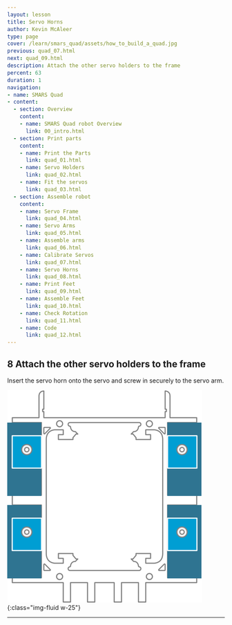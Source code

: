 ```yaml
---
layout: lesson
title: Servo Horns
author: Kevin McAleer
type: page
cover: /learn/smars_quad/assets/how_to_build_a_quad.jpg
previous: quad_07.html
next: quad_09.html
description: Attach the other servo holders to the frame
percent: 63
duration: 1
navigation:
- name: SMARS Quad
- content:
  - section: Overview
    content:
    - name: SMARS Quad robot Overview
      link: 00_intro.html
  - section: Print parts
    content:
    - name: Print the Parts
      link: quad_01.html
    - name: Servo Holders
      link: quad_02.html
    - name: Fit the servos
      link: quad_03.html
  - section: Assemble robot
    content:
    - name: Servo Frame
      link: quad_04.html
    - name: Servo Arms
      link: quad_05.html
    - name: Assemble arms
      link: quad_06.html
    - name: Calibrate Servos
      link: quad_07.html
    - name: Servo Horns
      link: quad_08.html
    - name: Print Feet
      link: quad_09.html
    - name: Assemble Feet
      link: quad_10.html
    - name: Check Rotation
      link: quad_11.html
    - name: Code
      link: quad_12.html
---
```



## 8 Attach the other servo holders to the frame

Insert the servo horn onto the servo and screw in securely to the servo arm.

![Attach the other servo holders to the frame](assets/instruction08.png){:class="img-fluid w-25"}

---
